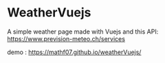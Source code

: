 # WeatherVuejs

A simple weather page made with Vuejs and this API: https://www.prevision-meteo.ch/services

demo : https://mathf07.github.io/weatherVuejs/